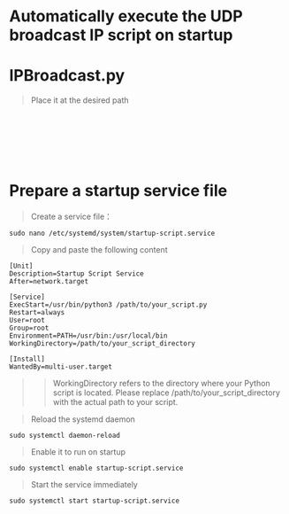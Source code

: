# Automatically execute the UDP broadcast IP script on startup


# IPBroadcast.py
>Place it at the desired path


<br><br/><br><br><br>

# Prepare a startup service file
>Create a service file：

```
sudo nano /etc/systemd/system/startup-script.service

```

>Copy and paste the following content

```
[Unit]
Description=Startup Script Service
After=network.target

[Service]
ExecStart=/usr/bin/python3 /path/to/your_script.py
Restart=always
User=root
Group=root
Environment=PATH=/usr/bin:/usr/local/bin
WorkingDirectory=/path/to/your_script_directory

[Install]
WantedBy=multi-user.target

```
>>WorkingDirectory refers to the directory where your Python script is located. Please replace /path/to/your_script_directory with the actual path to your script.



>Reload the systemd daemon
```
sudo systemctl daemon-reload
```

> Enable it to run on startup
```
sudo systemctl enable startup-script.service

```

>Start the service immediately
```
sudo systemctl start startup-script.service

```

